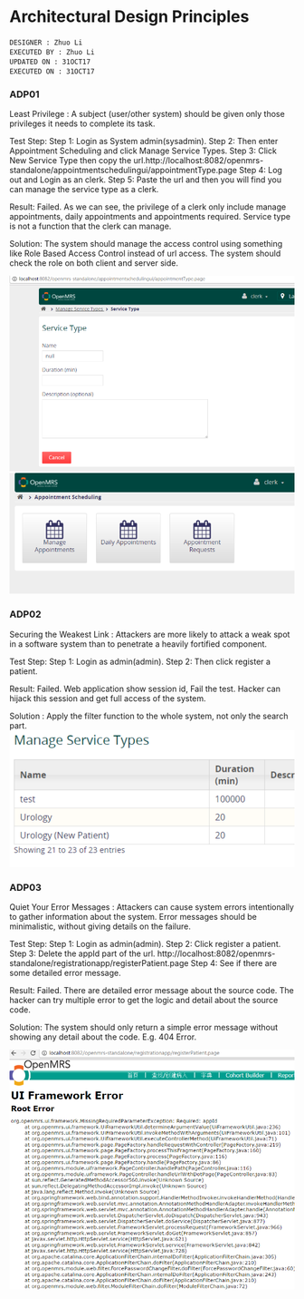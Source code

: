 # Architectural Design Principles
`DESIGNER : Zhuo Li` <br/>
`EXECUTED BY : Zhuo Li` <br/>
`UPDATED ON : 31OCT17` <br/>
`EXECUTED ON : 31OCT17` <br/>

### ADP01
Least Privilege : A subject (user/other system) should be given only those privileges it needs to complete its task.

Test Step:
Step 1: Login as System admin(sysadmin).
Step 2: Then enter Appointment Scheduling and click Manage Service Types.
Step 3: Click New Service Type then copy the url.http://localhost:8082/openmrs-standalone/appointmentschedulingui/appointmentType.page
Step 4: Log out and Login as an clerk.
Step 5: Paste the url and then you will find you can manage the service type as a clerk.

Result: Failed. As we can see, the privilege of a clerk only include manage appointments, daily appointments and appointments required. Service type is not a function that the clerk can manage.

Solution: The system should manage the access control using something like Role Based Access Control instead of url access. The system should check the role on both client and server side.

![alt text](https://github.com/genterist/openMRS-Security/blob/master/4-SecurityPrinciples/images/ADP0101.PNG)
![alt text](https://github.com/genterist/openMRS-Security/blob/master/4-SecurityPrinciples/images/ADP0102.PNG)

### ADP02
Securing the Weakest Link : Attackers are more likely to attack a weak spot in a software system than to penetrate a heavily fortified component.

Test Step:
Step 1: Login as admin(admin).
Step 2: Then click register a patient.

Result: Failed. Web application show session id, Fail the test. Hacker can hijack this session and get
full access of the system.

Solution : Apply the filter function to the whole system, not only the search part.
![alt text](https://github.com/genterist/openMRS-Security/blob/master/3-Analysis/images/SecReq02.PNG)

### ADP03
Quiet Your Error Messages : Attackers can cause system errors intentionally to gather information about the system. Error messages should be minimalistic, without giving details on the failure.

Test Step:
Step 1: Login as admin(admin).
Step 2: Click register a patient.
Step 3: Delete the appId part of the url. http://localhost:8082/openmrs-standalone/registrationapp/registerPatient.page
Step 4: See if there are some detailed error message.

Result: Failed. There are detailed error message about the source code. The hacker can try multiple error to get the logic and detail about the source code.

Solution: The system should only return a simple error message without showing any detail about the code. E.g. 404 Error.

![alt text](https://github.com/genterist/openMRS-Security/blob/master/4-SecurityPrinciples/images/ADP03.PNG)


